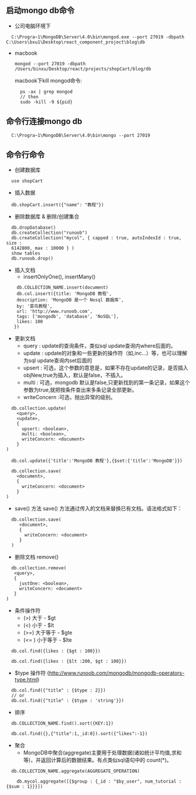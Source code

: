 
## 启动mongo db命令
* 公司电脑环境下
```
  C:\Progra~1\MongoDB\Server\4.0\bin\mongod.exe --port 27019 -dbpath C:\Users\bxu1\Desktop\react_component_project\blog\db
```
* macbook
  ```
  mongod --port 27019 -dbpath /Users/binxu/Desktop/react/projects/shopCart/blog/db
  ```

  macbook下kill mongod命令:
  ```
    ps -ax | grep mongod 
    // then
    sudo -kill -9 ${pid}
  ```
  

## 命令行连接mongo db
```
  C:\Progra~1\MongoDB\Server\4.0\bin\mongo --port 27019
```

## 命令行命令
* 创建数据库
```
  use shopCart
```
* 插入数据
```
  db.shopCart.insert({"name": "教程"})
```
* 删除数据库 & 删除/创建集合

```
  db.dropDatabase()
  db.createCollection("runoob")
  db.createCollection("mycol", { capped : true, autoIndexId : true, size : 
  6142800, max : 10000 } )
  show tables
  db.runoob.drop()
```

* 插入文档
  + insertOnlyOne(), insertMany()
```
    db.COLLECTION_NAME.insert(document)
    db.col.insert({title: 'MongoDB 教程', 
    description: 'MongoDB 是一个 Nosql 数据库',
    by: '菜鸟教程',
    url: 'http://www.runoob.com',
    tags: ['mongodb', 'database', 'NoSQL'],
    likes: 100
   })
```

* 更新文档
  + query : update的查询条件，类似sql update查询内where后面的。
  + update : update的对象和一些更新的操作符（如$,$inc...）等，也可以理解为sql update查询内set后面的
  + upsert : 可选，这个参数的意思是，如果不存在update的记录，是否插入objNew,true为插入，默认是false，不插入。
  + multi : 可选，mongodb 默认是false,只更新找到的第一条记录，如果这个参数为true,就把按条件查出来多条记录全部更新。
  + writeConcern :可选，抛出异常的级别。
```
  db.collection.update(
    <query>,
    <update>,
    {
      upsert: <boolean>,
      multi: <boolean>,
      writeConcern: <document>
    }
)

  db.col.update({'title':'MongoDB 教程'},{$set:{'title':'MongoDB'}})

  db.collection.save(
    <document>,
    {
      writeConcern: <document>
    }
)

```

* save() 方法
save() 方法通过传入的文档来替换已有文档。语法格式如下：

```
  db.collection.save(
     <document>,
     {
       writeConcern: <document>
     }
  )
```

*  删除文档 remove()
```
  db.collection.remove(
   <query>,
   {
     justOne: <boolean>,
     writeConcern: <document>
   }
)
```

* 条件操作符
  + (>) 大于 - $gt
  + (<) 小于 - $lt
  + (>=) 大于等于 - $gte
  + (<= ) 小于等于 - $lte
```
  db.col.find({likes : {$gt : 100}})

  db.col.find({likes : {$lt :200, $gt : 100}})
```

* $type 操作符 (http://www.runoob.com/mongodb/mongodb-operators-type.html)

```
  db.col.find({"title" : {$type : 2}})
  // or
  db.col.find({"title" : {$type : 'string'}})
```

* 排序
```
  db.COLLECTION_NAME.find().sort({KEY:1})

  db.col.find({},{"title":1,_id:0}).sort({"likes":-1})
```

* 聚合
  + MongoDB中聚合(aggregate)主要用于处理数据(诸如统计平均值,求和等)，并返回计算后的数据结果。有点类似sql语句中的 count(*)。
```
  db.COLLECTION_NAME.aggregate(AGGREGATE_OPERATION)

    db.mycol.aggregate([{$group : {_id : "$by_user", num_tutorial : {$sum : 1}}}])
```